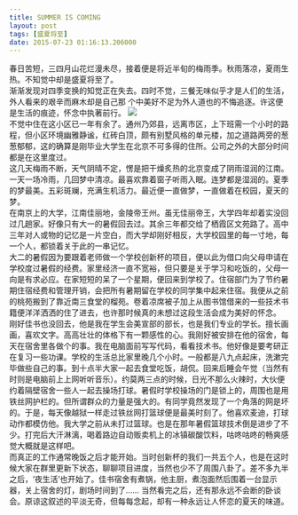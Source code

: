 ```yaml
---
title: SUMMER IS COMING
layout: post
tags: [盛夏将至]
date: 2015-07-23 01:16:13.206000
---
```

春日苦短，三四月山花烂漫未尽，接着便是将近半旬的梅雨季。秋雨落凉，夏雨生热。不知觉中却是盛夏将至了。  
渐渐发现对四季变换的知觉正在失去。四时不觉，三餐无味似乎才是人们的生活，外人看来的艰辛而麻木却是自己那 个中美好不足为外人道也的不悔追逐。许这便是生活的痕迹，怀念中执著前行。
![]({{site.cdnurl}}/yinshui/assets/images/posts/2015/07/----.jpeg)  
不觉中住在这小区已一年有余了。通州乃郊县，远离市区，上下班需一个小时的路程，但小区环境幽雅静谧，红砖白顶，颇有别墅风格的单元楼，加之道路两旁的葱葱郁郁，这的确算是刚毕业大学生在北京不可多得的住所。公司之外的大部分时间都是在这里度过。  
这几天梅雨不断，天气阴晴不定，愣是把干燥炙热的北京变成了阴雨湿润的江南。一天一场冷雨，几回梦中清凉。最喜欢靠着窗子听雨入眠。连梦都是湿润的。夏季的梦最美。五彩斑斓，充满生机活力。最近便一直做梦，一直做着在校园，夏天的梦。  
在南京上的大学，江南佳丽地，金陵帝王州。虽无佳丽帝王，大学四年却着实没回过几趟家。好像只有大一的暑假回去过。其余三年都交给了栖霞区文苑路了。高中三年对人或物的记忆是一片空白，而大学却刚好相反，大学校园里的每一寸地，每一个人，都锁着关于此的一串记忆。  
大二的暑假因为要跟着老师做一个学校创新杯的项目，便以此为借口向父母申请在学校度过暑假的经费。家里经济一直不宽裕，但只要是关于学习和吃饭的，父母一向是有求必应。在家短短的呆了一个星期，便回来到学校了。住宿部门为了节约暑期住宿经费和管理开销，会把所有暑期留在学校的同学集中起来住宿。我便从之前的桃苑搬到了靠近南三食堂的榴苑。卷着凉席被子加上从图书馆借来的一些技术书籍便洋洋洒洒的住了进去，也许那时候真的未想过这段生活会成为美好的怀念。
刚好佳书也没回去，他是我在学生会美宣部的部长，也是我们专业的学长。擅长画画，喜欢文字。高高壮壮的体格下有一颗感性的心。我刚好被安排在他的宿舍，每天在宿舍里各做个的事。我在电脑面前写写代码，看看技术书。他好像是要考研正在复习一些功课。学校的生活总比家里晚几个小时。一般都是八九点起床，洗漱完毕做些自己的事。到十点半大家一起去食堂吃饭，胡侃。回来后睡会午觉（当然有时则是电脑前上上网听听音乐）。约莫两三点的时候，日光不那么火辣时，大伙便约着隔壁宿舍一些人一起去操场打球。暑假时学校操场的门是锁上的，周围也是用铁丝网护栏的。但所谓群众的力量是强大的。有同学竟然发现了一个角落的网是坏的。于是，每天像越狱一样走过铁丝网打篮球便是最美时刻了。他喜欢麦迪，打球动作都模仿他。我大学之前从未打过篮球。也是在那年暑假篮球技术倒是进步了不少。打完后大汗淋漓，喝着路边自动贩卖机上的冰镇碳酸饮料，咕咚咕咚的畅爽感觉大概就是这样吧。  
而真正的工作通常晚饭之后才能开始。当时创新杯的我们一共五个人，也是在这时候大家在群里更新下状态，聊聊项目进度，当然也少不了周围八卦了。差不多九半之后，‘夜生活’也开始了。佳书宿舍有煮锅，他主厨，煮泡面然后围着一台显示器，关上宿舍的灯，剧场时间到了……  当然看完之后，还有那永远不会断的卧谈会。原谅这叙述的平淡无奇，但每每念起，却有一种永远让人怀恋的夏天的味道。


